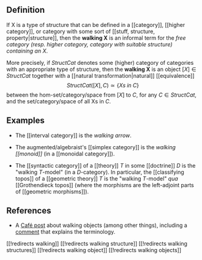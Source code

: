 ## Definition

If X is a type of structure that can be defined in a [[category]], [[higher category]], or category with some sort of [[stuff, structure, property|structure]], then the **walking X** is an informal term for the *free category (resp. higher category, category with suitable structure) containing an X*.

More precisely, if $StructCat$ denotes some (higher) category of categories with an appropriate type of structure, then the **walking X** is an object $[X] \in StructCat$ together with a [[natural transformation|natural]] [[equivalence]]
$$ StructCat([X],C) \simeq \{Xs \; in \; C\}$$
between the hom-set/category/space from $[X]$ to $C$, for any $C\in StructCat$, and the set/category/space of all Xs in $C$.

## Examples

* The [[interval category]] is the *walking arrow*.

* The augmented/algebraist's [[simplex category]] is the *walking [[monoid]]* (in a [[monoidal category]]).

* The [[syntactic category]] of a [[theory]] $T$ in some [[doctrine]] $D$ is the "walking $T$-model" (in a $D$-category).  In particular, the [[classifying topos]] of a [[geometric theory]] $T$ is the "walking $T$-model" *qua* [[Grothendieck topos]] (where the morphisms are the left-adjoint parts of [[geometric morphisms]]).

## References

* A [Caf&#233; post](http://golem.ph.utexas.edu/category/2010/01/f_and_the_shibboleth.html#c031066) about walking objects (among other things), including a [comment](http://golem.ph.utexas.edu/category/2010/01/f_and_the_shibboleth.html#c031066) that explains the terminology.


[[!redirects walking]]
[[!redirects walking structure]]
[[!redirects walking structures]]
[[!redirects walking object]]
[[!redirects walking objects]]
